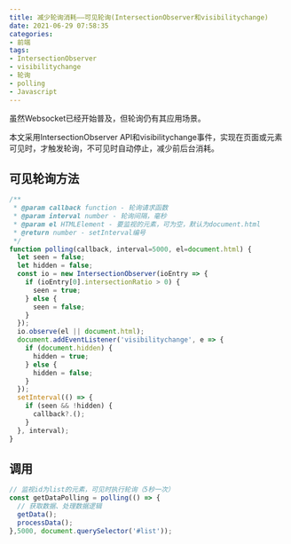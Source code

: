 ```yaml
---
title: 减少轮询消耗——可见轮询(IntersectionObserver和visibilitychange)
date: 2021-06-29 07:58:35
categories:
- 前端
tags:
- IntersectionObserver
- visibilitychange
- 轮询
- polling
- Javascript
---
```


虽然Websocket已经开始普及，但轮询仍有其应用场景。

本文采用IntersectionObserver API和visibilitychange事件，实现在页面或元素可见时，才触发轮询，不可见时自动停止，减少前后台消耗。

<!-- more -->

## 可见轮询方法

``` js
/**
 * @param callback function - 轮询请求函数
 * @param interval number - 轮询间隔，毫秒
 * @param el HTMLElement - 要监视的元素，可为空，默认为document.html
 * @return number - setInterval编号
 */
function polling(callback, interval=5000, el=document.html) {
  let seen = false;
  let hidden = false;
  const io = new IntersectionObserver(ioEntry => {
    if (ioEntry[0].intersectionRatio > 0) {
      seen = true;
    } else {
      seen = false;
    }
  });
  io.observe(el || document.html);
  document.addEventListener('visibilitychange', e => {
    if (document.hidden) {
      hidden = true;
    } else {
      hidden = false;
    }
  });
  setInterval(() => {
    if (seen && !hidden) {
      callback?.();
    }
  }, interval);
}
```

## 调用

``` js
// 监视id为list的元素，可见时执行轮询（5秒一次）
const getDataPolling = polling(() => {
  // 获取数据、处理数据逻辑
  getData();
  processData();
},5000, document.querySelector('#list'));
```
